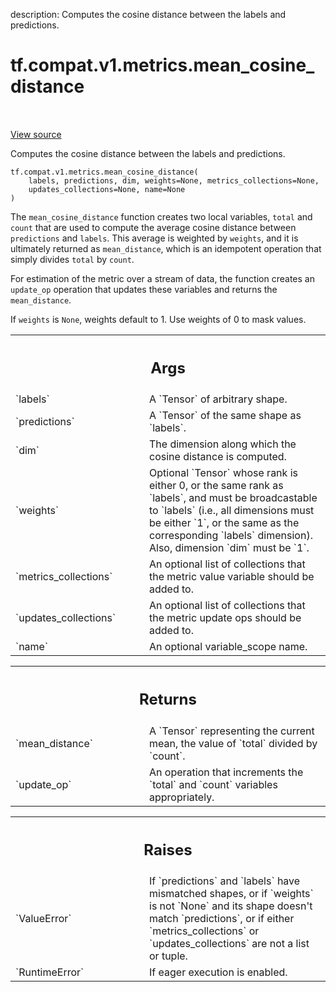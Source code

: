 description: Computes the cosine distance between the labels and predictions.

<div itemscope itemtype="http://developers.google.com/ReferenceObject">
<meta itemprop="name" content="tf.compat.v1.metrics.mean_cosine_distance" />
<meta itemprop="path" content="Stable" />
</div>

# tf.compat.v1.metrics.mean_cosine_distance

<!-- Insert buttons and diff -->

<table class="tfo-notebook-buttons tfo-api nocontent" align="left">

</table>

<a target="_blank" href="/code/stable/tensorflow/python/ops/metrics_impl.py">View source</a>



Computes the cosine distance between the labels and predictions.

<pre class="devsite-click-to-copy prettyprint lang-py tfo-signature-link">
<code>tf.compat.v1.metrics.mean_cosine_distance(
    labels, predictions, dim, weights=None, metrics_collections=None,
    updates_collections=None, name=None
)
</code></pre>



<!-- Placeholder for "Used in" -->

The `mean_cosine_distance` function creates two local variables,
`total` and `count` that are used to compute the average cosine distance
between `predictions` and `labels`. This average is weighted by `weights`,
and it is ultimately returned as `mean_distance`, which is an idempotent
operation that simply divides `total` by `count`.

For estimation of the metric over a stream of data, the function creates an
`update_op` operation that updates these variables and returns the
`mean_distance`.

If `weights` is `None`, weights default to 1. Use weights of 0 to mask values.

<!-- Tabular view -->
 <table class="responsive fixed orange">
<colgroup><col width="214px"><col></colgroup>
<tr><th colspan="2"><h2 class="add-link">Args</h2></th></tr>

<tr>
<td>
`labels`
</td>
<td>
A `Tensor` of arbitrary shape.
</td>
</tr><tr>
<td>
`predictions`
</td>
<td>
A `Tensor` of the same shape as `labels`.
</td>
</tr><tr>
<td>
`dim`
</td>
<td>
The dimension along which the cosine distance is computed.
</td>
</tr><tr>
<td>
`weights`
</td>
<td>
Optional `Tensor` whose rank is either 0, or the same rank as
`labels`, and must be broadcastable to `labels` (i.e., all dimensions must
be either `1`, or the same as the corresponding `labels` dimension). Also,
dimension `dim` must be `1`.
</td>
</tr><tr>
<td>
`metrics_collections`
</td>
<td>
An optional list of collections that the metric
value variable should be added to.
</td>
</tr><tr>
<td>
`updates_collections`
</td>
<td>
An optional list of collections that the metric update
ops should be added to.
</td>
</tr><tr>
<td>
`name`
</td>
<td>
An optional variable_scope name.
</td>
</tr>
</table>



<!-- Tabular view -->
 <table class="responsive fixed orange">
<colgroup><col width="214px"><col></colgroup>
<tr><th colspan="2"><h2 class="add-link">Returns</h2></th></tr>

<tr>
<td>
`mean_distance`
</td>
<td>
A `Tensor` representing the current mean, the value of
`total` divided by `count`.
</td>
</tr><tr>
<td>
`update_op`
</td>
<td>
An operation that increments the `total` and `count` variables
appropriately.
</td>
</tr>
</table>



<!-- Tabular view -->
 <table class="responsive fixed orange">
<colgroup><col width="214px"><col></colgroup>
<tr><th colspan="2"><h2 class="add-link">Raises</h2></th></tr>

<tr>
<td>
`ValueError`
</td>
<td>
If `predictions` and `labels` have mismatched shapes, or if
`weights` is not `None` and its shape doesn't match `predictions`, or if
either `metrics_collections` or `updates_collections` are not a list or
tuple.
</td>
</tr><tr>
<td>
`RuntimeError`
</td>
<td>
If eager execution is enabled.
</td>
</tr>
</table>

